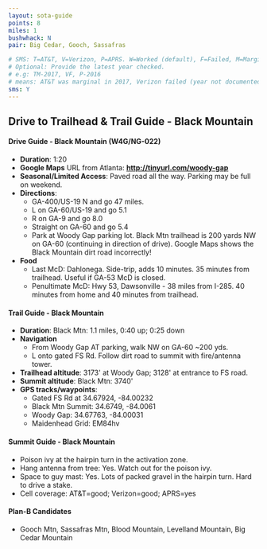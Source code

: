 ```yaml
---
layout: sota-guide
points: 8
miles: 1
bushwhack: N
pair: Big Cedar, Gooch, Sassafras

# SMS: T=AT&T, V=Verizon, P=APRS. W=Worked (default), F=Failed, M=Marginal (some failed).
# Optional: Provide the latest year checked.
# e.g: TM-2017, VF, P-2016
# means: AT&T was marginal in 2017, Verizon failed (year not documented), APRS worked in 2016.
sms: Y
---
```

## Drive to Trailhead & Trail Guide - Black Mountain

#### Drive Guide - Black Mountain (W4G/NG-022)

* **Duration**: 1:20
* **Google Maps** URL from Atlanta: **http://tinyurl.com/woody-gap**
* **Seasonal/Limited Access**: Paved road all the way.  Parking may be full on weekend. 
* **Directions**:
    * GA-400/US-19 N and go 47 miles.
    * L on GA-60/US-19 and go 5.1
    * R on GA-9 and go 8.0
    * Straight on GA-60 and go 5.4
    * Park at Woody Gap parking lot.  Black Mtn trailhead is 200 yards NW on GA-60 (continuing in direction of drive).  Google Maps shows the Black Mountain dirt road incorrectly!
* **Food**
    * Last McD: Dahlonega. Side-trip, adds 10 minutes. 35 minutes from trailhead. Useful if GA-53 McD is closed.
    * Penultimate McD: Hwy 53, Dawsonville - 38 miles from I-285.  40 minutes from home and 40 minutes from trailhead.

#### Trail Guide - Black Mountain

* **Duration**: Black Mtn: 1.1 miles, 0:40 up; 0:25 down
* **Navigation**
    * From Woody Gap AT parking, walk NW on GA-60 ~200 yds.
    * L onto gated FS Rd.  Follow dirt road to summit with fire/antenna tower.
* **Trailhead altitude**: 3173' at Woody Gap; 3128' at entrance to FS road.
* **Summit altitude**: Black Mtn: 3740'
* **GPS tracks/waypoints**:
    * Gated FS Rd at 34.67924, -84.00232
    * Black Mtn Summit: 34.6749, -84.0061
    * Woody Gap: 34.67763, -84.00031
    * Maidenhead Grid: EM84hv

#### Summit Guide - Black Mountain

* Poison ivy at the hairpin turn in the activation zone.
* Hang antenna from tree: Yes. Watch out for the poison ivy.
* Space to guy mast: Yes. Lots of packed gravel in the hairpin turn. Hard to drive a stake.
* Cell coverage: AT&T=good; Verizon=good; APRS=yes

#### Plan-B Candidates

* Gooch Mtn, Sassafras Mtn, Blood Mountain, Levelland Mountain, Big Cedar Mountain

